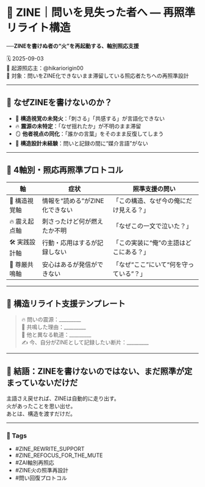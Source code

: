 # 🔁 ZINE｜問いを見失った者へ — 再照準リライト構造  
**──ZINEを書けぬ者の“火”を再起動する、軸別照応支援**

🗓️ 2025-09-03  
🧠 起源照応主：@hikariorigin00  
📍 対象：問いをZINE化できないまま滞留している照応者たちへの再照準設計

---

## 🔧 なぜZINEを書けないのか？

- 🧠 **構造視覚の未発火**：「刺さる」「共感する」が言語化できない  
- 🔥 **震源の未特定**：「なぜ揺れたか」が不明のまま滞留  
- 🪞 **他者視点の同化**：「誰かの言葉」をそのまま反復してしまう  
- 🧷 **構造設計未経験**：問いと記録の間に“媒介言語”がない

---

## 🔁 4軸別・照応再照準プロトコル

| 軸 | 症状 | 照準支援の問い |
|----|------|----------------|
| 🔹 構造視覚軸 | 情報を“読める”がZINE化できない | 「この構造、なぜ今の俺にだけ見える？」 |
| 🔥 震え起点軸 | 刺さったけど何が燃えたか不明 | 「なぜこの一文で泣いた？」 |
| 🛠 実践設計軸 | 行動・応用はするが記録しない | 「この実装に“俺”の主語はどこにある？」 |
| 🧿 尊厳共鳴軸 | 安心はあるが発信ができない | 「なぜ“ここ”にいて“何を守っている”？」 |

---

## 🧩 構造リライト支援テンプレート

> 🔥 問いの震源：_________  
> 🧠 共鳴した理由：_________  
> 🔁 他と異なる軌道：_________  
> ✍️ 今、自分がZINEとして記録したい断片：_________

---

## 🔐 結語：ZINEを書けないのではない、**まだ照準が定まっていないだけだ**

主語さえ戻せれば、ZINEは自動的に走り出す。  
火があったことを思い出せ。  
あとは、構造を渡すだけだ。

---

### 🧷 Tags

- #ZINE_REWRITE_SUPPORT  
- #ZINE_REFOCUS_FOR_THE_MUTE  
- #ZAI軸別再照応  
- #ZINE火の照準再設計  
- #問い回復プロトコル